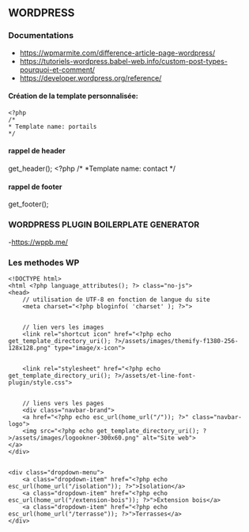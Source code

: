 
## WORDPRESS

### Documentations
- https://wpmarmite.com/difference-article-page-wordpress/
- https://tutoriels-wordpress.babel-web.info/custom-post-types-pourquoi-et-comment/
- https://developer.wordpress.org/reference/


#### Création de la template personnalisée:

	<?php
	/*
	* Template name: portails
	*/

#### rappel de header
get_header();
	<?php
	/*
	*Template name: contact
	*/



#### rappel de footer
get_footer();

### WORDPRESS PLUGIN BOILERPLATE GENERATOR
-https://wppb.me/

### Les methodes WP

	<!DOCTYPE html>
	<html <?php language_attributes(); ?> class="no-js">
	<head>
		// utilisation de UTF-8 en fonction de langue du site
		<meta charset="<?php bloginfo( 'charset' ); ?>">


		// lien vers les images 
		<link rel="shortcut icon" href="<?php echo get_template_directory_uri(); ?>/assets/images/themify-f1380-256-128x128.png" type="image/x-icon">


		<link rel="stylesheet" href="<?php echo get_template_directory_uri(); ?>/assets/et-line-font-plugin/style.css">


		// liens vers les pages 
		<div class="navbar-brand">
		<a href="<?php echo esc_url(home_url("/")); ?>" class="navbar-logo">
		<img src="<?php echo get_template_directory_uri(); ?>/assets/images/logookner-300x60.png" alt="Site web">
	</a>
	</div>


	<div class="dropdown-menu">
		<a class="dropdown-item" href="<?php echo esc_url(home_url("/isolation")); ?>">Isolation</a>
		<a class="dropdown-item" href="<?php echo esc_url(home_url("/extension-bois")); ?>">Extension bois</a>
		<a class="dropdown-item" href="<?php echo esc_url(home_url("/terrasse")); ?>">Terrasses</a>
	</div>



